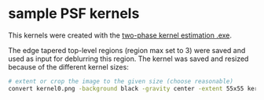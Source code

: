 # sample PSF kernels

This kernels were created with the [two-phase kernel estimation .exe][Xu10].

The edge tapered top-level regions (region max set to 3) were saved and used as input for deblurring this region. The kernel was saved and resized because of the different kernel sizes:

```bash
# extent or crop the image to the given size (choose reasonable)
convert kernel0.png -background black -gravity center -extent 55x55 kernel0.png
```


[Xu10]: http://citeseerx.ist.psu.edu/viewdoc/download?doi=10.1.1.170.6990&rep=rep1&type=pdf
